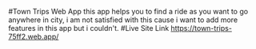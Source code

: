 #Town Trips Web App
this app helps you to find a ride as you want to go anywhere in city, i am not satisfied with this cause i want to add more features in this app but i couldn't.
#Live Site Link
https://town-trips-75ff2.web.app/
